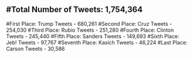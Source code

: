 #Total Number of Tweets: 1,754,364 
---
#First Place: Trump Tweets - 680,261
#Second Place: Cruz Tweets - 254,030
#Third Place: Rubio Tweets - 251,280
#Fourth Place: Clinton Tweets - 245,440
#Fifth Place: Sanders Tweets - 149,693
#Sixth Place: Jeb! Tweets - 97,767
#Seventh Place: Kasich Tweets - 46,224
#Last Place: Carson Tweets - 30,586
